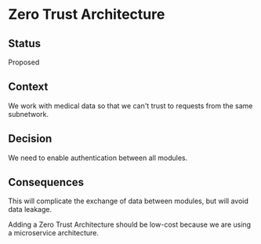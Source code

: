 # Zero Trust Architecture

## Status
Proposed

## Context
We work with medical data so that we can't trust to requests from the same subnetwork.

## Decision
We need to enable authentication between all modules.

## Consequences
This will complicate the exchange of data between modules, but will avoid data leakage.


Adding a Zero Trust Architecture should be low-cost because we are using a microservice architecture.
